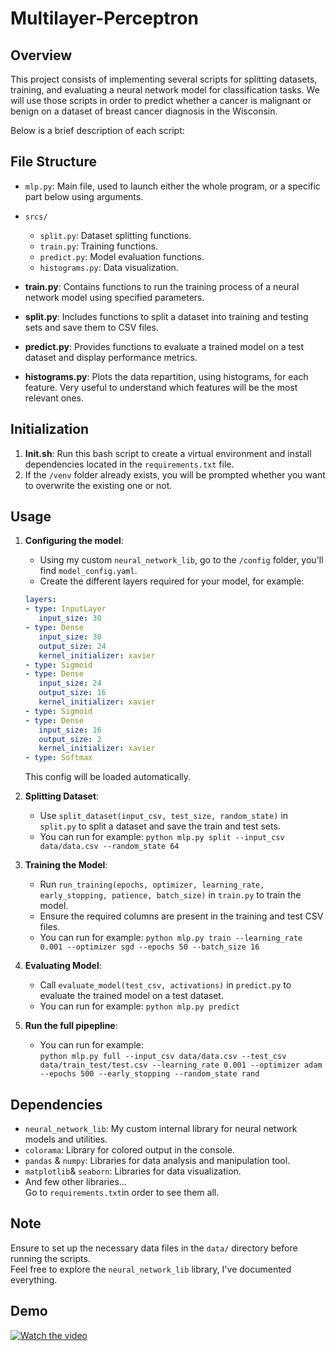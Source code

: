 # Multilayer-Perceptron

## Overview
This project consists of implementing several scripts for splitting datasets, training, and evaluating a neural network model for classification tasks. We will use those scripts in order to predict whether a cancer is malignant or benign on a dataset of breast cancer diagnosis in the Wisconsin.

Below is a brief description of each script:

## File Structure
- `mlp.py`: Main file, used to launch either the whole program, or a specific part below using arguments.
- `srcs/`
  - `split.py`: Dataset splitting functions.
  - `train.py`: Training functions.
  - `predict.py`: Model evaluation functions.
  - `histograms.py`: Data visualization.

- **train.py**: Contains functions to run the training process of a neural network model using specified parameters.
- **split.py**: Includes functions to split a dataset into training and testing sets and save them to CSV files.
- **predict.py**: Provides functions to evaluate a trained model on a test dataset and display performance metrics.
- **histograms.py**: Plots the data repartition, using histograms, for each feature. Very useful to understand which features will be the most relevant ones.

## Initialization

1. **Init.sh**: Run this bash script to create a virtual environment and install dependencies located in the `requirements.txt` file.
2. If the `/venv` folder already exists, you will be prompted whether you want to overwrite the existing one or not.

## Usage

1. **Configuring the model**:
   - Using my custom `neural_network_lib`, go to the `/config` folder, you'll find `model_config.yaml`.
   - Create the different layers required for your model, for example: 
   ```yaml
   layers:
   - type: InputLayer
      input_size: 30
   - type: Dense
      input_size: 30
      output_size: 24
      kernel_initializer: xavier
   - type: Sigmoid
   - type: Dense
      input_size: 24
      output_size: 16
      kernel_initializer: xavier
   - type: Sigmoid
   - type: Dense
      input_size: 16
      output_size: 2
      kernel_initializer: xavier
   - type: Softmax
   ```
   This config will be loaded automatically.

2. **Splitting Dataset**:
   - Use `split_dataset(input_csv, test_size, random_state)` in `split.py` to split a dataset and save the train and test sets.
   - You can run for example: 
   `
   python mlp.py split --input_csv data/data.csv --random_state 64
   `

3. **Training the Model**:
   - Run `run_training(epochs, optimizer, learning_rate, early_stopping, patience, batch_size)` in `train.py` to train the model.
   - Ensure the required columns are present in the training and test CSV files.
   - You can run for example: 
   `
   python mlp.py train --learning_rate 0.001 --optimizer sgd --epochs 50 --batch_size 16
   `

4. **Evaluating Model**:
   - Call `evaluate_model(test_csv, activations)` in `predict.py` to evaluate the trained model on a test dataset.
   - You can run for example:
   `
   python mlp.py predict
   `

5. **Run the full pipepline**:
   - You can run for example:  
   `
   python mlp.py full --input_csv data/data.csv --test_csv data/train_test/test.csv --learning_rate 0.001 --optimizer adam --epochs 500 --early_stopping --random_state rand
   `

## Dependencies
- `neural_network_lib`: My custom internal library for neural network models and utilities.
- `colorama`: Library for colored output in the console.
- `pandas` & `numpy`: Libraries for data analysis and manipulation tool.
- `matplotlib`& `seaborn`: Libraries for data visualization.
- And few other libraries...  
   Go to `requirements.txt`in order to see them all.

## Note
Ensure to set up the necessary data files in the `data/` directory before running the scripts.  
Feel free to explore the `neural_network_lib` library, I've documented everything.


## Demo

[![Watch the video](https://img.youtube.com/vi/WTWw2Ai2UWs/maxresdefault.jpg)](https://www.youtube.com/watch?v=WTWw2Ai2UWs)

